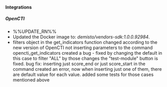 
#### Integrations

##### OpenCTI

- %%UPDATE_RN%%
- Updated the Docker image to: *demisto/vendors-sdk:1.0.0.92984*.
- filters object in the get_indicators function changed according to the new version of OpenCTI
not inserting parameters to the command opencti_get_indicators created a bug - fixed by changing the default in this case to filter "ALL"
by those changes the "test-module" button is fixed.
bug fix: inserting just score_end or just score_start in the command created an error, now when inserting just one of them, there are default value for each value. added some tests for those cases mentioned above

